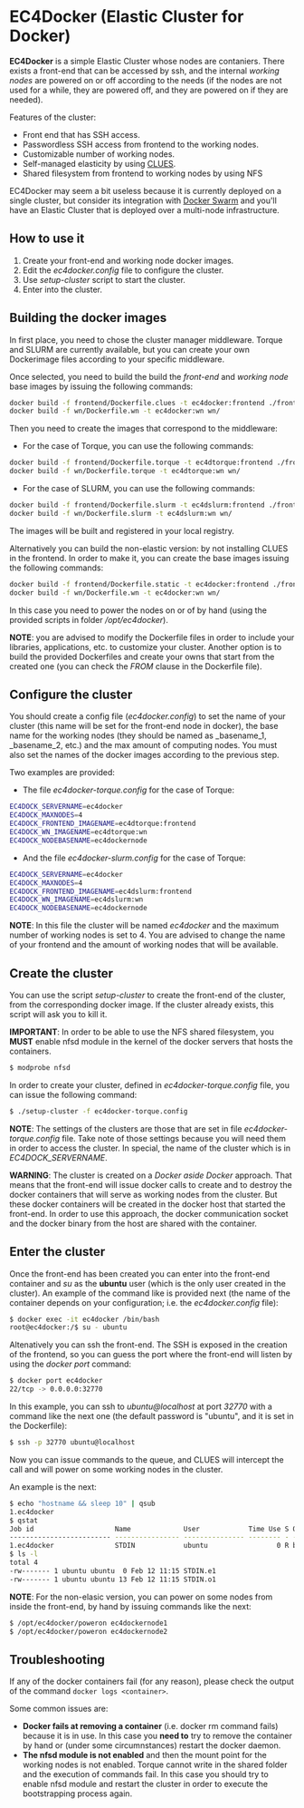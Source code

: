# EC4Docker (Elastic Cluster for Docker)

__EC4Docker__ is a simple Elastic Cluster whose nodes are contaniers. There exists a front-end that can be accessed by ssh, and the internal _working nodes_ are powered on or off according to the needs (if the nodes are not used for a while, they are powered off, and they are powered on if they are needed).

Features of the cluster:
- Front end that has SSH access.
- Passwordless SSH access from frontend to the working nodes.
- Customizable number of working nodes.
- Self-managed elasticity by using [CLUES](https://github.com/grycap/clues).
- Shared filesystem from frontend to working nodes by using NFS

EC4Docker may seem a bit useless because it is currently deployed on a single cluster, but consider its integration with [Docker Swarm](https://www.docker.com/products/docker-swarm) and you'll have an Elastic Cluster that is deployed over a multi-node infrastructure.

## How to use it
1. Create your front-end and working node docker images.
2. Edit the _ec4docker.config_ file to configure the cluster.
3. Use _setup-cluster_ script to start the cluster.
4. Enter into the cluster.
 
## Building the docker images
In first place, you need to chose the cluster manager middleware. Torque and SLURM are currently available, but you can create your own Dockerimage files according to your specific middleware.

Once selected, you need to build the build the _front-end_ and _working node_ base images by issuing the following commands:

```bash
docker build -f frontend/Dockerfile.clues -t ec4docker:frontend ./frontend/
docker build -f wn/Dockerfile.wn -t ec4docker:wn wn/
```

Then you need to create the images that correspond to the middleware:
* For the case of Torque, you can use the following commands:
```bash
docker build -f frontend/Dockerfile.torque -t ec4dtorque:frontend ./frontend/
docker build -f wn/Dockerfile.torque -t ec4dtorque:wn wn/
```

* For the case of SLURM, you can use the following commands:
```bash
docker build -f frontend/Dockerfile.slurm -t ec4dslurm:frontend ./frontend/
docker build -f wn/Dockerfile.slurm -t ec4dslurm:wn wn/
```

The images will be built and registered in your local registry.

Alternatively you can build the non-elastic version: by not installing CLUES in the frontend. In order to make it, you can create the base images issuing the following commands:

```bash
docker build -f frontend/Dockerfile.static -t ec4docker:frontend ./frontend/
docker build -f wn/Dockerfile.wn -t ec4docker:wn wn/
```

In this case you need to power the nodes on or of by hand (using the provided scripts in folder _/opt/ec4docker_).

__NOTE__: you are advised to modify the Dockerfile files in order to include your libraries, applications, etc. to customize your cluster. Another option is to build the provided Dockerfiles and create your owns that start from the created one (you can check the _FROM_ clause in the Dockerfile file).

## Configure the cluster
You should create a config file (_ec4docker.config_) to set the name of your cluster (this name will be set for the front-end node in docker), the base name for the working nodes (they should be named as _basename_1, _basename_2, etc.) and the max amount of computing nodes. You must also set the names of the docker images according to the previous step.

Two examples are provided:
* The file _ec4docker-torque.config_ for the case of Torque:
```bash
EC4DOCK_SERVERNAME=ec4docker
EC4DOCK_MAXNODES=4
EC4DOCK_FRONTEND_IMAGENAME=ec4dtorque:frontend
EC4DOCK_WN_IMAGENAME=ec4dtorque:wn
EC4DOCK_NODEBASENAME=ec4dockernode
```

* And the file _ec4docker-slurm.config_ for the case of Torque:
```bash
EC4DOCK_SERVERNAME=ec4docker
EC4DOCK_MAXNODES=4
EC4DOCK_FRONTEND_IMAGENAME=ec4dslurm:frontend
EC4DOCK_WN_IMAGENAME=ec4dslurm:wn
EC4DOCK_NODEBASENAME=ec4dockernode
```

__NOTE__: In this file the cluster will be named _ec4docker_ and the maximum number of working nodes is set to 4. You are advised to change the name of your frontend and the amount of working nodes that will be available.

## Create the cluster
You can use the script _setup-cluster_ to create the front-end of the cluster, from the corresponding docker image. If the cluster already exists, this script will ask you to kill it.

__IMPORTANT__: In order to be able to use the NFS shared filesystem, you __MUST__ enable nfsd module in the kernel of the docker servers that hosts the containers.
```bash
$ modprobe nfsd
```

In order to create your cluster, defined in _ec4docker-torque.config_ file, you can issue the following command:
```bash
$ ./setup-cluster -f ec4docker-torque.config
```

__NOTE__: The settings of the clusters are those that are set in file _ec4docker-torque.config_ file. Take note of those settings because you will need them in order to access the cluster. In special, the name of the cluster which is in _EC4DOCK_SERVERNAME_.

__WARNING__: The cluster is created on a _Docker aside Docker_ approach. That means that the front-end will issue docker calls to create and to destroy the docker containers that will serve as working nodes from the cluster. But these docker containers will be created in the docker host that started the front-end. In order to use this approach, the docker communication socket and the docker binary from the host are shared with the container.

## Enter the cluster
Once the front-end has been created you can enter into the front-end container and _su_ as the __ubuntu__ user (which is the only user created in the cluster). An example of the command like is provided next (the name of the container depends on your configuration; i.e. the _ec4docker.config_ file):

```bash
$ docker exec -it ec4docker /bin/bash
root@ec4docker:/$ su - ubuntu
```

Altenatively you can ssh the front-end. The SSH is exposed in the creation of the frontend, so you can guess the port where the front-end will listen by using the _docker port_ command:

```bash
$ docker port ec4docker
22/tcp -> 0.0.0.0:32770
```

In this example, you can ssh to _ubuntu@localhost_ at port _32770_ with a command like the next one (the default password is "ubuntu", and it is set in the Dockerfile):

```bash
$ ssh -p 32770 ubuntu@localhost
```

Now you can issue commands to the queue, and CLUES will intercept the call and will power on some working nodes in the cluster.

An example is the next:
```bash
$ echo "hostname && sleep 10" | qsub
1.ec4docker
$ qstat                             
Job id                    Name             User            Time Use S Queue
------------------------- ---------------- --------------- -------- - -----
1.ec4docker               STDIN            ubuntu                 0 R batch 
$ ls -l
total 4
-rw------- 1 ubuntu ubuntu  0 Feb 12 11:15 STDIN.e1
-rw------- 1 ubuntu ubuntu 13 Feb 12 11:15 STDIN.o1
```

__NOTE__: For the non-elasic version, you can power on some nodes from inside the front-end, by hand by issuing commands like the next:
```bash
$ /opt/ec4docker/poweron ec4dockernode1
$ /opt/ec4docker/poweron ec4dockernode2
```

## Troubleshooting

If any of the docker containers fail (for any reason), please check the output of the command ```docker logs <container>```.

Some common issues are:
- __Docker fails at removing a container__ (i.e. docker rm command fails) because it is in use. In this case you __need to__ try to remove the container by hand or (under some circumnstances) restart the docker daemon.
- __The nfsd module is not enabled__ and then the mount point for the working nodes is not enabled. Torque cannot write in the shared folder and the execution of commands fail. In this case you should try to enable nfsd module and restart the cluster in order to execute the bootstrapping process again.
